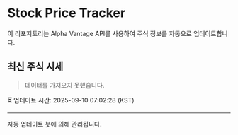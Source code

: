 
# Stock Price Tracker

이 리포지토리는 Alpha Vantage API를 사용하여 주식 정보를 자동으로 업데이트합니다.

## 최신 주식 시세
> 데이터를 가져오지 못했습니다.

⏳ 업데이트 시간: 2025-09-10 07:02:28 (KST)

---
자동 업데이트 봇에 의해 관리됩니다.
